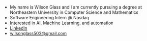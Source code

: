 - My name is Wilson Glass and I am currently pursuing a degree at Northeastern University in Computer Science and Mathematics
- Software Engineering Intern @ Nasdaq
- Interested in AI, Machine Learning, and automation
- [LinkedIn](https://www.linkedin.com/in/wilson-glass-144772223/)
- wilsonglass503@gmail.com
